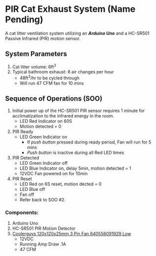 # PIR Cat Exhaust System (Name Pending)

A cat litter ventilation system utilizing an ***Arduino Uno*** and a HC-SR501 Passive Infrared (PIR) motion sensor.

## System Parameters
1. Cat litter volume: 6ft<sup>3</sup>
2. Typical bathroom exhaust: 8 air changes per hour
    - 48ft<sup>3</sup>/hr to be cycled through
    - Will run 47 CFM fan for 10 mins

## Sequence of Operations (SOO)
1. Initial power up of the  HC-SR501 PIR sensor requires 1 minute for acclimatization to the infrared energy in the room.
    - LED Red Indicator on 60S
    - Motion detected = 0
2. PIR Ready
    - LED Green Indicator on
        * If *push button* pressed during ready period, Fan will run for 5 mins
        * *Push button* is inactive during all Red LED times
3. PIR Detected
    - LED Green Indicator off
    - LED Blue Indicator on, delay 5min, motion detected = 1
    - 12VDC Fan powered on for 10min
4. PIR Reset
    - LED Red on 6S reset, motion dected = 0
    - LED Blue off
    - Fan off
    - Refer back to SOO #2.


### Components:
1. Arduino Uno
2. HC-SR501 PIR Motion Detector
3. [Coolerguys 120x120x25mm 3 Pin Fan 840556091929 Low](https://www.coolerguys.com/products/coolerguys-120mm-ms-fan-3-pin-fan-cg12025m12b2-3y)
    - 12VDC
    - Running Amp Draw .1A
    - 47 CFM
<!-- 4. P2N222A Transistor -->
<!-- 5. Diode model#? -->
